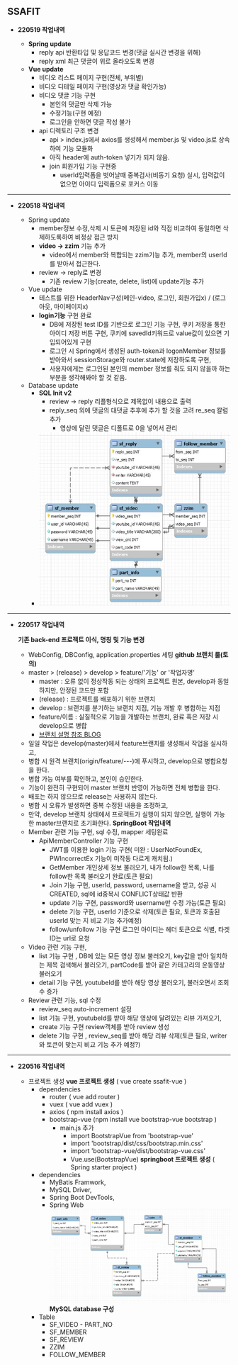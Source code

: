 ## SSAFIT

- **220519 작업내역**

  - **Spring update**
    - reply api 반환타입 및 응답코드 변경(댓글 실시간 변경을 위해)
    - reply xml 최근 댓글이 위로 올라오도록 변경
  - **Vue update**
    - 비디오 리스트 페이지 구현(전체, 부위별)
    - 비디오 디테일 페이지 구현(영상과 댓글 확인가능)
    - 비디오 댓글 기능 구현
      - 본인의 댓글만 삭제 가능
      - 수정기능(구현 예정)
      - 로그인을 안하면 댓글 작성 불가
    - api 디렉토리 구조 변경
      - api > index.js에서 axios를 생성해서 member.js 및 video.js로 상속하여 기능 모듈화
      - 아직 header에 auth-token 넣기가 되지 않음.
      - join 회원가입 기능 구현중
        - userId입력폼을 벗어날때 중복검사(비동기 요청) 실시, 입력값이 없으면 아이디 입력폼으로 포커스 이동

--------------

- **220518 작업내역**

  - Spring update
    - member정보 수정,삭제 시 토큰에 저장된 id와 직접 비교하여 동일하면 삭제하도록하여 비정상 접근 방지    
    - **video -> zzim** 기능 추가
      - video에서 member와 복합되는 zzim기능 추가, member의 userId를 받아서 접근한다.
    - review -> reply로 변경
      - 기존 review 기능(create, delete, list)에 update기능 추가  
  - Vue update
    - 테스트를 위한 HeaderNav구성(메인-video, 로그인, 회원가입x) / (로그아웃, 마이페이지x) 
    - **login기능** 구현 완료
      - DB에 저장된 test ID를 기반으로 로그인 기능 구현, 쿠키 저장을 통한 아이디 저장 버튼 구현, 쿠키에 savedId키워드로 value값이 있으면 기입되어있게 구현
      - 로그인 시 Spring에서 생성된 auth-token과 logonMember 정보를 받아와서 sessionStorage와 router.state에 저장하도록 구현,
      - 사용자에게는 로그인된 본인의 member 정보를 줘도 되지 않을까 하는 부분을 생각해봐야 할 것 같음.  
  - Database update
    - **SQL Init v2**
      - review -> reply 리플형식으로 제목없이 내용으로 출력
      - reply_seq 외에 댓글의 대댓글 추후에 추가 할 것을 고려 re_seq 칼럼 추가
        - 영상에 달린 댓글은 디폴트로 0을 넣어서 관리
    - ![SQL](./ssafit-mysql/sql_v2.JPG)

--------------

- **220517 작업내역**

  **기존 back-end 프로젝트 이식, 명칭 및 기능 변경**
    -  WebConfig, DBConfig, application.properties 세팅
  **github 브랜치 룰(토의)**
    - master > (release) > develop > feature/'기능' or '작업자명'
      - master : 오류 없이 정상작동 되는 상태의 프로젝트 원본, develop과 동일하지만, 안정된 코드만 포함
      - (release) : 프로젝트를 배포하기 위한 브랜치
      - develop : 브랜치를 분기하는 브랜치 지점, 기능 개발 후 병합하는 지점
      - feature/이름 : 실질적으로 기능을 개발하는 브랜치, 완료 혹은 저장 시 develop으로 병합
      - [브랜치 설명 참조 BLOG](https://gmlwjd9405.github.io/2018/05/11/types-of-git-branch.html)
    - 일일 작업은 develop(master)에서 feature브랜치를 생성해서 작업을 실시하고, 
    - 병합 시 원격 브랜치(origin/feature/---)에 푸시하고, develop으로 병합요청을 한다.
    - 병합 가능 여부를 확인하고, 본인이 승인한다.
    - 기능이 완전히 구현되어 master 브랜치 반영이 가능하면 전체 병합을 한다.
    - 배포는 하지 않으므로 release는 사용하지 않는다.
    - 병합 시 오류가 발생하면 중복 수정된 내용을 조정하고, 
    - 만약, develop 브랜치 상태에서 프로젝트가 실행이 되지 않으면, 실행이 가능한 master브랜치로 초기화한다.
  **SpringBoot 작업내역**
  - Member 관련 기능 구현, sql 수정, mapper 세팅완료
    - ApiMemberController 기능 구현
      - JWT를 이용한 login 기능 구현( 미완 : UserNotFoundEx, PWIncorrectEx 기능이 미작동 다르게 캐치됨.) 
      - GetMember 개인상세 정보 불러오기, 내가 follow한 목록, 나를 follow한 목록 불러오기 완료(토큰 필요)
      - Join 기능 구현, userId, password, username을 받고, 성공 시 CREATED, sql에 id중복시 CONFLICT상태값 반환 
      - update 기능 구현, password와 username만 수정 가능(토큰 필요)
      - delete 기능 구현, userId 기준으로 삭제(토큰 필요, 토큰과 호출된 userId 맞는 지 비교 기능 추가예정)
      - follow/unfollow 기능 구현 로그인 아이디는 헤더 토큰으로 식별, 타겟 ID는 url로 요청
  - Video 관련 기능 구현,
    - list 기능 구현 , DB에 있는 모든 영상 정보 불러오기, key값을 받아 일치하는 제목 검색해서 불러오기, partCode를 받아 같은 카테고리의 운동영상 불러오기
    - detail 기능 구현, youtubeId를 받아 해당 영상 불러오기, 불러오면서 조회수 증가
  - Review 관련 기능, sql 수정
    - review_seq auto-increment 설정
    - list 기능 구현, youtubeId를 받아 해당 영상에 달려있는 리뷰 가져오기,
    - create 기능 구현 review객체를 받아 review 생성
    - delete 기능 구현 , review_seq를 받아 해당 리뷰 삭제(토큰 필요, writer와 토큰이 맞는지 비교 기능 추가 예정?)

--------------

- **220516 작업내역**

  - 프로젝트 생성
    **vue 프로젝트 생성** ( vue create ssafit-vue )
    - dependencies
      - router ( vue add router )
      - vuex ( vue add vuex )
      - axios ( npm install axios )
      - bootstrap-vue (npm install vue bootstrap-vue bootstrap )
        - main.js 추가
          - import BootstrapVue from 'bootstrap-vue'
          - import 'bootstrap/dist/css/bootstrap.min.css'
          - import 'bootstrap-vue/dist/bootstrap-vue.css'
          - Vue.use(BootstrapVue)
    **springboot 프로젝트 생성** ( Spring starter project )
    - dependencies
      - MyBatis Framwork,
      - MySQL Driver,
      - Spring Boot DevTools,
      - Spring Web
      ![SQL](./ssafit-mysql/sql_v1.JPG)
    **MySQL database 구성** 
    - Table
      - SF_VIDEO - PART_NO
      - SF_MEMBER
      - SF_REVIEW
      - ZZIM
      - FOLLOW_MEMBER
